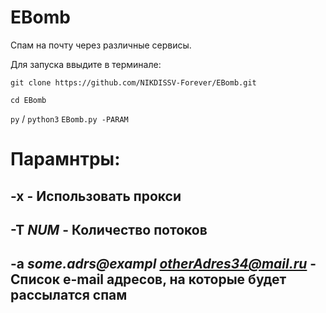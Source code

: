 # EBomb

Спам на почту через различные сервисы.


Для запуска ввыдите в терминале:


`git clone https://github.com/NIKDISSV-Forever/EBomb.git`

`cd EBomb`


`py` / `python3` `EBomb.py -PARAM`



# Парамнтры:

## -x - **Использовать прокси**

## -T *NUM* - **Количество потоков**

## -a *some.adrs@exampl* *otherAdres34@mail.ru* - **Список e-mail адресов, на которые будет рассылатся спам**
